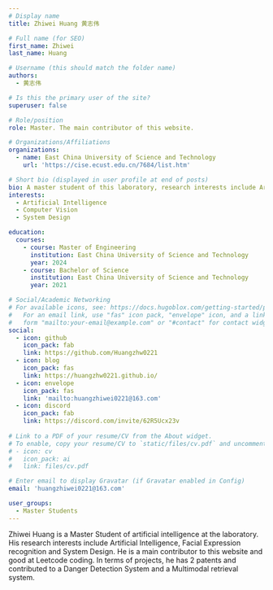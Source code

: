 ```yaml
---
# Display name
title: Zhiwei Huang 黄志伟

# Full name (for SEO)
first_name: Zhiwei
last_name: Huang

# Username (this should match the folder name)
authors:
  - 黄志伟

# Is this the primary user of the site?
superuser: false

# Role/position
role: Master. The main contributor of this website.

# Organizations/Affiliations
organizations:
  - name: East China University of Science and Technology
    url: 'https://cise.ecust.edu.cn/7684/list.htm'

# Short bio (displayed in user profile at end of posts)
bio: A master student of this laboratory, research interests include Artificial Intelligence, Facial Expression recognition and System Design.
interests:
  - Artificial Intelligence
  - Computer Vision
  - System Design

education:
  courses:
    - course: Master of Engineering
      institution: East China University of Science and Technology
      year: 2024
    - course: Bachelor of Science
      institution: East China University of Science and Technology
      year: 2021

# Social/Academic Networking
# For available icons, see: https://docs.hugoblox.com/getting-started/page-builder/#icons
#   For an email link, use "fas" icon pack, "envelope" icon, and a link in the
#   form "mailto:your-email@example.com" or "#contact" for contact widget.
social:
  - icon: github
    icon_pack: fab
    link: https://github.com/Huangzhw0221
  - icon: blog
    icon_pack: fas
    link: https://huangzhw0221.github.io/
  - icon: envelope
    icon_pack: fas
    link: 'mailto:huangzhiwei0221@163.com'
  - icon: discord
    icon_pack: fab
    link: https://discord.com/invite/62R5Ucx23v
    
# Link to a PDF of your resume/CV from the About widget.
# To enable, copy your resume/CV to `static/files/cv.pdf` and uncomment the lines below.
# - icon: cv
#   icon_pack: ai
#   link: files/cv.pdf

# Enter email to display Gravatar (if Gravatar enabled in Config)
email: 'huangzhiwei0221@163.com'

user_groups:
  - Master Students
---
```


Zhiwei Huang is a Master Student of artificial intelligence at the laboratory. His research interests include Artificial Intelligence, Facial Expression recognition and System Design. He is a main contributor to this website and good at Leetcode coding. In terms of projects, he has 2 patents and contributed to a Danger Detection System and a Multimodal retrieval system.
